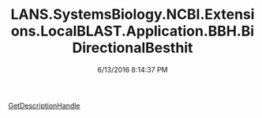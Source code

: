 ﻿---
title: LANS.SystemsBiology.NCBI.Extensions.LocalBLAST.Application.BBH.BiDirectionalBesthit
date: 6/13/2016 8:14:37 PM
---

[GetDescriptionHandle](T-LANS.SystemsBiology.NCBI.Extensions.LocalBLAST.Application.BBH.BiDirectionalBesthit.GetDescriptionHandle.html)
